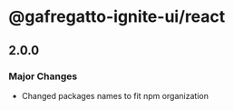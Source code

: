# @gafregatto-ignite-ui/react

## 2.0.0

### Major Changes

- Changed packages names to fit npm organization
